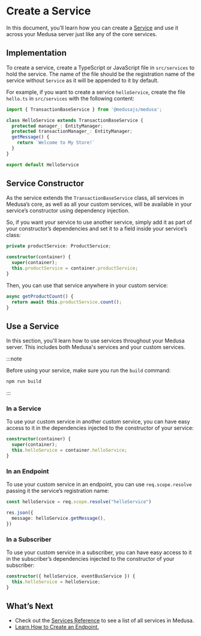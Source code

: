 # Create a Service

In this document, you’ll learn how you can create a [Service](./overview.md) and use it across your Medusa server just like any of the core services.

## Implementation

To create a service, create a TypeScript or JavaScript file in `src/services` to hold the service. The name of the file should be the registration name of the service without `Service` as it will be appended to it by default.

For example, if you want to create a service `helloService`, create the file `hello.ts` in `src/services` with the following content:

```ts
import { TransactionBaseService } from '@medusajs/medusa';

class HelloService extends TransactionBaseService {
  protected manager_: EntityManager;
  protected transactionManager_: EntityManager;
  getMessage() {
    return `Welcome to My Store!`
  }
}

export default HelloService
```

## Service Constructor

As the service extends the `TransactionBaseService` class, all services in Medusa’s core, as well as all your custom services, will be available in your service’s constructor using dependency injection.

So, if you want your service to use another service, simply add it as part of your constructor’s dependencies and set it to a field inside your service’s class:

```ts
private productService: ProductService;

constructor(container) {
  super(container);
  this.productService = container.productService;
}
```

Then, you can use that service anywhere in your custom service:

```ts
async getProductCount() {
  return await this.productService.count();
}
```

## Use a Service

In this section, you'll learn how to use services throughout your Medusa server. This includes both Medusa's services and your custom services.

:::note

Before using your service, make sure you run the `build` command:

```bash npm2yarn
npm run build
```

:::

### In a Service

To use your custom service in another custom service, you can have easy access to it in the dependencies injected to the constructor of your service:

```ts
constructor(container) {
  super(container);
  this.helloService = container.helloService;
}
```

### In an Endpoint

To use your custom service in an endpoint, you can use `req.scope.resolve` passing it the service’s registration name:

```ts
const helloService = req.scope.resolve("helloService")

res.json({
  message: helloService.getMessage(),
})
```

### In a Subscriber

To use your custom service in a subscriber, you can have easy access to it in the subscriber’s dependencies injected to the constructor of your subscriber:

```ts
constructor({ helloService, eventBusService }) {
  this.helloService = helloService;
}
```

## What’s Next

- Check out the [Services Reference](/references/services/classes/AuthService) to see a list of all services in Medusa.
- [Learn How to Create an Endpoint.](../endpoints/add.md)
